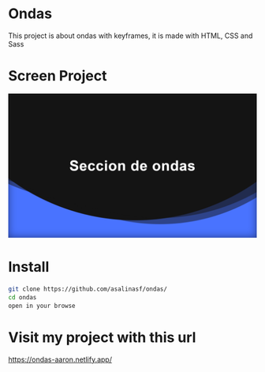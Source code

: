 # Ondas

This project is about ondas with keyframes, it is made with HTML, CSS and Sass

# Screen Project
<div align="center">
<img src="img/screen.png" >
</div>

# Install

```sh
git clone https://github.com/asalinasf/ondas/
cd ondas
open in your browse
```

# Visit my project with this url

https://ondas-aaron.netlify.app/
